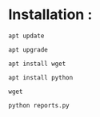 # Installation :

```
apt update
```

```
apt upgrade
```
```
apt install wget
```
```
apt install python
```
```
wget 
```
```
python reports.py
```
